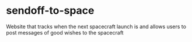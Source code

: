 # sendoff-to-space
Website that tracks when the next spacecraft launch is and allows users to post messages of good wishes to the spacecraft
